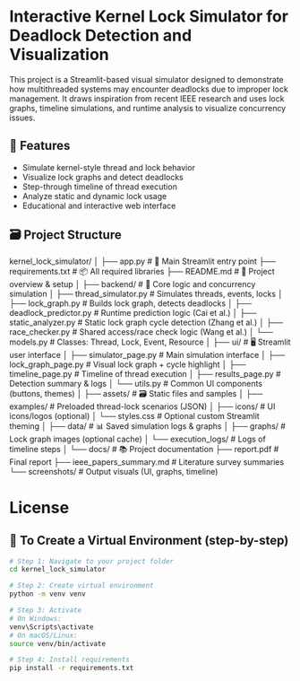 # Interactive Kernel Lock Simulator for Deadlock Detection and Visualization

This project is a Streamlit-based visual simulator designed to demonstrate how multithreaded systems may encounter deadlocks due to improper lock management. It draws inspiration from recent IEEE research and uses lock graphs, timeline simulations, and runtime analysis to visualize concurrency issues.

## 🔧 Features

- Simulate kernel-style thread and lock behavior
- Visualize lock graphs and detect deadlocks
- Step-through timeline of thread execution
- Analyze static and dynamic lock usage
- Educational and interactive web interface







## 🗃️ Project Structure

kernel_lock_simulator/
│
├── app.py                            # 🚀 Main Streamlit entry point
├── requirements.txt                  # 📦 All required libraries
├── README.md                         # 📖 Project overview & setup
│
├── backend/                          # 🧠 Core logic and concurrency simulation
│   ├── thread_simulator.py           # Simulates threads, events, locks
│   ├── lock_graph.py                 # Builds lock graph, detects deadlocks
│   ├── deadlock_predictor.py         # Runtime prediction logic (Cai et al.)
│   ├── static_analyzer.py            # Static lock graph cycle detection (Zhang et al.)
│   ├── race_checker.py               # Shared access/race check logic (Wang et al.)
│   └── models.py                     # Classes: Thread, Lock, Event, Resource
│
├── ui/                               # 🖥️ Streamlit user interface
│   ├── simulator_page.py             # Main simulation interface
│   ├── lock_graph_page.py            # Visual lock graph + cycle highlight
│   ├── timeline_page.py              # Timeline of thread execution
│   ├── results_page.py               # Detection summary & logs
│   └── utils.py                      # Common UI components (buttons, themes)
│
├── assets/                           # 🗃️ Static files and samples
│   ├── examples/                     # Preloaded thread-lock scenarios (JSON)
│   ├── icons/                        # UI icons/logos (optional)
│   └── styles.css                    # Optional custom Streamlit theming
│
├── data/                             # 📊 Saved simulation logs & graphs
│   ├── graphs/                       # Lock graph images (optional cache)
│   └── execution_logs/               # Logs of timeline steps
│
└── docs/                             # 📚 Project documentation
    ├── report.pdf                    # Final report
    ├── ieee_papers_summary.md        # Literature survey summaries
    └── screenshots/                  # Output visuals (UI, graphs, timeline)


# License


## 📌 To Create a Virtual Environment (step-by-step)

```bash
# Step 1: Navigate to your project folder
cd kernel_lock_simulator

# Step 2: Create virtual environment
python -m venv venv

# Step 3: Activate
# On Windows:
venv\Scripts\activate
# On macOS/Linux:
source venv/bin/activate

# Step 4: Install requirements
pip install -r requirements.txt

